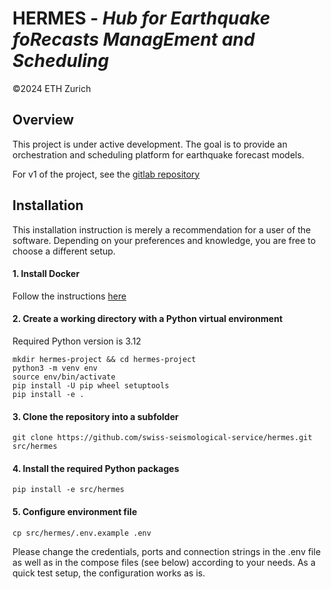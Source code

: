# HERMES - *Hub for Earthquake foRecasts ManagEment and Scheduling*
©2024 ETH Zurich

## Overview
This project is under active development. The goal is to provide an orchestration and scheduling platform for earthquake forecast models. 

For v1 of the project, see the [gitlab repository](https://gitlab.seismo.ethz.ch/indu/rt-ramsis)

## Installation
This installation instruction is merely a recommendation for a user of the software. Depending on your preferences and knowledge, you are free to choose a different setup.


#### 1. Install Docker
Follow the instructions [here](https://docs.docker.com/get-docker/)

#### 2. Create a working directory with a Python virtual environment
Required Python version is 3.12
```
mkdir hermes-project && cd hermes-project
python3 -m venv env
source env/bin/activate
pip install -U pip wheel setuptools
pip install -e .
```

#### 3. Clone the repository into a subfolder
```
git clone https://github.com/swiss-seismological-service/hermes.git src/hermes
```

#### 4. Install the required Python packages
```
pip install -e src/hermes
```

#### 5. Configure environment file
```
cp src/hermes/.env.example .env
```

Please change the credentials, ports and connection strings in the .env file as well as in the compose files (see below) according to your needs. As a quick test setup, the configuration works as is.


